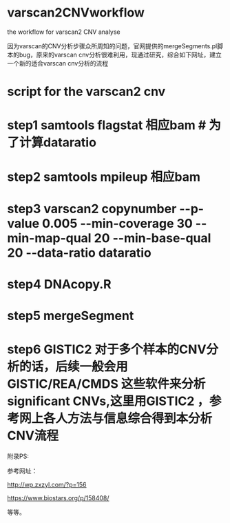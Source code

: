 # varscan2CNVworkflow

the workflow for varscan2 CNV analyse

因为varscan的CNV分析步骤众所周知的问题，官网提供的mergeSegments.pl脚本的bug，原来的varscan cnv分析很难利用，现通过研究，综合如下网址，建立一个新的适合varscan cnv分析的流程

# script for the varscan2 cnv  

# step1 samtools  flagstat  相应bam  # 为了计算dataratio

# step2 samtools  mpileup   相应bam

# step3 varscan2 copynumber --p-value 0.005 --min-coverage 30 --min-map-qual 20 --min-base-qual 20 --data-ratio dataratio

# step4 DNAcopy.R

# step5 mergeSegment

# step6 GISTIC2 对于多个样本的CNV分析的话，后续一般会用GISTIC/REA/CMDS 这些软件来分析 significant CNVs,这里用GISTIC2 ，参考网上各人方法与信息综合得到本分析CNV流程


附录PS:

参考网址：

http://wp.zxzyl.com/?p=156

https://www.biostars.org/p/158408/

等等。
